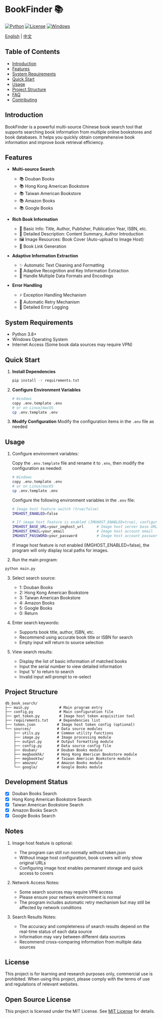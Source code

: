# BookFinder 📚

[![Python](https://img.shields.io/badge/Python-3.8+-blue.svg)](https://www.python.org)
[![License](https://img.shields.io/badge/license-MIT-green.svg)](LICENSE)
[![Windows](https://img.shields.io/badge/Platform-Windows-blue.svg)](https://www.microsoft.com/windows)

[English](README_EN.md) | [中文](README.md)

## Table of Contents

- [Introduction](#introduction)
- [Features](#features)
- [System Requirements](#system-requirements)
- [Quick Start](#quick-start)
- [Usage](#usage)
- [Project Structure](#project-structure)
- [FAQ](#faq)
- [Contributing](#contributing)

## Introduction

BookFinder is a powerful multi-source Chinese book search tool that supports searching book information from multiple online bookstores and book databases. It helps you quickly obtain comprehensive book information and improve book retrieval efficiency.

## Features

- **Multi-source Search**
  - 📚 Douban Books
  - 📚 Hong Kong American Bookstore
  - 📚 Taiwan American Bookstore
  - 📚 Amazon Books
  - 📚 Google Books

- **Rich Book Information**
  - 📖 Basic Info: Title, Author, Publisher, Publication Year, ISBN, etc.
  - 📝 Detailed Description: Content Summary, Author Introduction
  - 🖼️ Image Resources: Book Cover (Auto-upload to Image Host)
  - 🔗 Book Link Generation

- **Adaptive Information Extraction**
  - ✨ Automatic Text Cleaning and Formatting
  - 🎯 Adaptive Recognition and Key Information Extraction
  - 🔄 Handle Multiple Data Formats and Encodings

- **Error Handling**
  - ⚡ Exception Handling Mechanism
  - 🔄 Automatic Retry Mechanism
  - 📝 Detailed Error Logging

## System Requirements

- Python 3.8+
- Windows Operating System
- Internet Access (Some book data sources may require VPN)

## Quick Start

1. **Install Dependencies**
   ```bash
   pip install -r requirements.txt
   ```

2. **Configure Environment Variables**
   ```bash
   # Windows
   copy .env.template .env
   # or on Linux/macOS
   cp .env.template .env
   ```

3. **Modify Configuration**
   Modify the configuration items in the `.env` file as needed

## Usage

1. Configure environment variables:
   
   Copy the `.env.template` file and rename it to `.env`, then modify the configuration as needed:

   ```bash
   # Windows
   copy .env.template .env
   # or on Linux/macOS
   cp .env.template .env
   ```

   Configure the following environment variables in the `.env` file:

   ```bash
   # Image host feature switch (true/false)
   IMGHOST_ENABLED=false

   # If image host feature is enabled (IMGHOST_ENABLED=true), configure the following variables:
   IMGHOST_BASE_URL=your_imghost_url      # Image host server base URL
   IMGHOST_EMAIL=your_email               # Image host account email
   IMGHOST_PASSWORD=your_password         # Image host account password
   ```

   If image host feature is not enabled (IMGHOST_ENABLED=false), the program will only display local paths for images.

2. Run the main program:
```bash
python main.py
```

3. Select search source:
   - 1: Douban Books
   - 2: Hong Kong American Bookstore
   - 3: Taiwan American Bookstore
   - 4: Amazon Books
   - 5: Google Books
   - 0: Return

4. Enter search keywords:
   - Supports book title, author, ISBN, etc.
   - Recommend using accurate book title or ISBN for search
   - Empty input will return to source selection

5. View search results:
   - Display the list of basic information of matched books
   - Input the serial number to view detailed information
   - Input 'b' to return to search
   - Invalid input will prompt to re-select

## Project Structure

```
db_book_search/
├── main.py              # Main program entry
├── config.py            # Main configuration file
├── get_token.py         # Image host token acquisition tool
├── requirements.txt     # Dependencies list
├── token.json          # Image host token config (optional)
└── sources/            # Data source modules
    ├── utils.py        # Common utility functions
    ├── image.py        # Image processing module
    ├── output.py       # Output formatting module
    ├── config.py       # Data source config file
    ├── douban/         # Douban Books module
    ├── megbookhk/      # Hong Kong American Bookstore module
    ├── megbooktw/      # Taiwan American Bookstore module
    ├── amazon/         # Amazon Books module
    └── google/         # Google Books module
```

## Development Status

- [x] Douban Books Search
- [x] Hong Kong American Bookstore Search
- [x] Taiwan American Bookstore Search
- [x] Amazon Books Search
- [x] Google Books Search

## Notes

1. Image host feature is optional:
   - The program can still run normally without token.json
   - Without image host configuration, book covers will only show original URLs
   - Configuring image host enables permanent storage and quick access to covers

2. Network Access Notes:
   - Some search sources may require VPN access
   - Please ensure your network environment is normal
   - The program includes automatic retry mechanism but may still be affected by network conditions

3. Search Results Notes:
   - The accuracy and completeness of search results depend on the real-time status of each data source
   - Information may vary between different data sources
   - Recommend cross-comparing information from multiple data sources

## License

This project is for learning and research purposes only, commercial use is prohibited. When using this project, please comply with the terms of use and regulations of relevant websites.

## Open Source License

This project is licensed under the MIT License. See [MIT License](https://opensource.org/licenses/MIT) for details.

